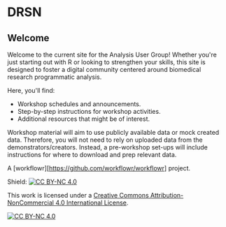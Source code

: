 # DRSN

## Welcome

Welcome to the current site for the Analysis User Group! Whether you're just starting out with R or looking to strengthen your skills, this site is designed to foster a digital community centered around biomedical research programmatic analysis. 

Here, you'll find:

- Workshop schedules and announcements.
- Step-by-step instructions for workshop activities.
- Additional resources that might be of interest. 
 
Workshop material will aim to use publicly available data or mock created data. Therefore, you will not need to rely on uploaded data from the demonstrators/creators. Instead, a pre-workshop set-ups will include instructions for where to download and prep relevant data. 


A [workflowr][https://github.com/workflowr/workflowr] project.

Shield: [![CC BY-NC 4.0][cc-by-nc-shield]][cc-by-nc]

This work is licensed under a
[Creative Commons Attribution-NonCommercial 4.0 International License][cc-by-nc].

[![CC BY-NC 4.0][cc-by-nc-image]][cc-by-nc]

[cc-by-nc]: https://creativecommons.org/licenses/by-nc/4.0/
[cc-by-nc-image]: https://licensebuttons.net/l/by-nc/4.0/88x31.png
[cc-by-nc-shield]: https://img.shields.io/badge/License-CC%20BY--NC%204.0-lightgrey.svg